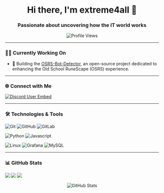 <h1 align="center">Hi there, I'm extreme4all 👋</h1>
<h3 align="center">Passionate about uncovering how the IT world works</h3>

<p align="center">
    <img src="https://komarev.com/ghpvc/?username=extreme4all&label=Profile%20views&color=0e75b6&style=flat" alt="Profile Views" />
</p>

---

### 👨‍💻 Currently Working On
- 🔭 Building the [OSRS-Bot-Detector](https://github.com/Bot-detector), an open-source project dedicated to enhancing the Old School RuneScape (OSRS) experience.

---

### 🌐 Connect with Me
<p align="left">
    <a href="https://discord.com/users/242987611226898433" target="_blank" rel="noreferrer">
    <img
    src="https://dcbadge.limes.pink/api/shield/242987611226898433?compact=true"
    alt="Discord User Embed"
    />
    </a>
</p>

---

### 🛠️ Technologies & Tools

![Git](https://img.shields.io/badge/-Git-grey?style=flat-square&logo=git)
![GitHub](https://img.shields.io/badge/-GitHub-grey?style=flat-square&logo=github)
![GitLab](https://img.shields.io/badge/-GitLab-grey?style=flat-square&logo=gitlab)

![Python](https://img.shields.io/badge/-Python-grey?style=flat-square&logo=Python)
![Javascript](https://img.shields.io/badge/-JavaScript-grey?style=flat-square&logo=javascript)


![Linux](https://img.shields.io/badge/Linux-grey?style=flat-square&logo=linux)
![Grafana](https://img.shields.io/badge/Grafana-grey?style=flat-square&logo=grafana)
![MySQL](https://img.shields.io/badge/-MySQL-grey?style=flat-square&logo=mysql)

---

### 📊 GitHub Stats

<img align="left" src="https://github-readme-stats.vercel.app/api?username=rafi0101&show_icons=true&count_private=true&theme=gruvbox" />
<img src="https://github-readme-stats.vercel.app/api/top-langs/?username=rafi0101&layout=compact&count_private=true&theme=gruvbox" />
<img src="https://github-readme-stats.vercel.app/api/wakatime?username=rafi0101&theme=gruvbox" />

<p align="center">
    <img src="https://github-readme-stats.vercel.app/api?username=extreme4all&show_icons=true&locale=en" alt="GitHub Stats" />
</p>
